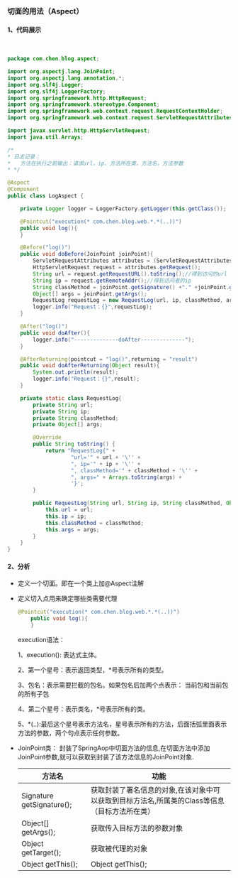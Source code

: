 ### 切面的用法（Aspect）

#### 1、代码展示

​	

```java
package com.chen.blog.aspect;

import org.aspectj.lang.JoinPoint;
import org.aspectj.lang.annotation.*;
import org.slf4j.Logger;
import org.slf4j.LoggerFactory;
import org.springframework.http.HttpRequest;
import org.springframework.stereotype.Component;
import org.springframework.web.context.request.RequestContextHolder;
import org.springframework.web.context.request.ServletRequestAttributes;

import javax.servlet.http.HttpServletRequest;
import java.util.Arrays;

/*
* 日志记录：
*   方法在执行之前输出：请求url，ip，方法所在类，方法名，方法参数
* */

@Aspect
@Component
public class LogAspect {

    private Logger logger = LoggerFactory.getLogger(this.getClass());

    @Pointcut("execution(* com.chen.blog.web.*.*(..))")
    public void log(){
    }

    @Before("log()")
    public void doBefore(JoinPoint joinPoint){
        ServletRequestAttributes attributes = (ServletRequestAttributes) RequestContextHolder.getRequestAttributes();
        HttpServletRequest request = attributes.getRequest();
        String url = request.getRequestURL().toString();//得到访问的url
        String ip = request.getRemoteAddr();//得到访问者的ip
        String classMethod = joinPoint.getSignature() +"." +joinPoint.getSignature().getName();
        Object[] args = joinPoint.getArgs();
        RequestLog requestLog = new RequestLog(url, ip, classMethod, args);
        logger.info("Request：{}",requestLog);
    }

    @After("log()")
    public void doAfter(){
        logger.info("--------------doAfter--------------");
    }

    @AfterReturning(pointcut = "log()",returning = "result")
    public void doAfterReturning(Object result){
        System.out.println(result);
        logger.info("Request：{}",result);
    }

    private static class RequestLog{
        private String url;
        private String ip;
        private String classMethod;
        private Object[] args;

        @Override
        public String toString() {
            return "RequestLog{" +
                    "url='" + url + '\'' +
                    ", ip='" + ip + '\'' +
                    ", classMethod='" + classMethod + '\'' +
                    ", args=" + Arrays.toString(args) +
                    '}';
        }

        public RequestLog(String url, String ip, String classMethod, Object[] args) {
            this.url = url;
            this.ip = ip;
            this.classMethod = classMethod;
            this.args = args;
        }
    }
}

```

#### 2、分析

- 定义一个切面。即在一个类上加@Aspect注解

- 定义切入点用来确定哪些类需要代理

  ```java
  @Pointcut("execution(* com.chen.blog.web.*.*(..))")
      public void log(){
      }
  ```

  execution语法：

   1、execution(): 表达式主体。

   2、第一个星号：表示返回类型，*号表示所有的类型。

   3、包名：表示需要拦截的包名。如果包名后加两个点表示： 当前包和当前包的所有子包 

   4、第二个星号：表示类名，*号表示所有的类。

   5、*(..):最后这个星号表示方法名，星号表示所有的方法，后面括弧里面表示方法的参数，两个句点表示任何参数。

- JoinPoint类： 封装了SpringAop中切面方法的信息,在切面方法中添加JoinPoint参数,就可以获取到封装了该方法信息的JoinPoint对象. 

  | 方法名                    | 功能                                                         |
  | ------------------------- | ------------------------------------------------------------ |
  | Signature getSignature(); | 获取封装了署名信息的对象,在该对象中可以获取到目标方法名,所属类的Class等信息（目标方法所在类） |
  | Object[] getArgs();       | 获取传入目标方法的参数对象                                   |
  | Object getTarget();       | 获取被代理的对象                                             |
  | Object getThis();         | Object getThis();                                            |

  

